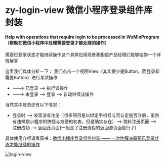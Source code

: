 # zy-login-view 微信小程序登录组件库封装
#### Help with operations that require login to be processed in WxMinProgram（帮助在微信小程序中处理需要登录才能处理的操作）

需要已登录状态才能继续操作这个具体应用场景我相信产品经理们能够给你一个详情解答

这里我们具体分析一下：
我们点击一个视图View（其实很少是Button，而登录却需要Button）进行某项操作
- ---> 已登录 --> 执行该操作
- ---> 未登录 --> 登录 --> 自动继续该操作

当然其中登录还有以下情况：

- 登录时 --> 发现没有注册（很多项目是以绑定手机号与否认定是否注册，虽然有违微信小程序的快捷与方便的初衷，但是确实存在）--> 跳转注册页面 --> 注册成功 --> 返回此页面(一般走了注册流程的返回源页面就行了)

具体使用介绍请看简书：[微信小程序登录组件封装 —— 一次性解决需要已登录状态才能继续的操作](https://www.jianshu.com/p/1abbf8655425)

![login-view](https://upload-images.jianshu.io/upload_images/2955252-3f1fb1006d79d62e.gif?imageMogr2/auto-orient/strip%7CimageView2/2/w/376)
